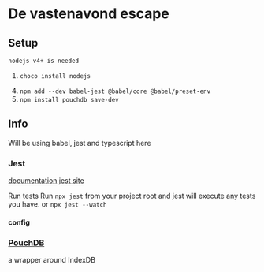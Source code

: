 # De vastenavond escape

## Setup
    nodejs v4+ is needed 
1. `choco install nodejs` 
<!-- 2. `npm install -g typescript` -->
<!-- 3. `npm i jest @types/jest ts-jest -D` -->
4. `npm add --dev babel-jest @babel/core @babel/preset-env`
6. `npm install pouchdb save-dev`


## Info

Will be using babel, jest and typescript here

### Jest

[documentation](https://github.com/basarat/typescript-book/blob/master/docs/testing/jest.md)
[jest site](https://jestjs.io/docs/en/configuration)

Run tests
Run `npx jest` from your project root and jest will execute any tests you have.
or `npx jest --watch`

#### config

[](https://jestjs.io/docs/en/getting-started#using-typescript)

### [PouchDB](https://pouchdb.com/learn.html)

a wrapper around IndexDB 
